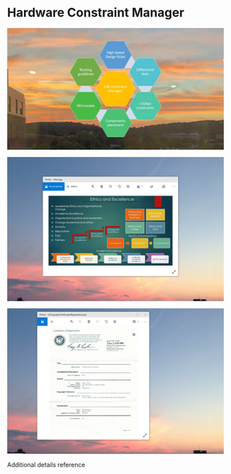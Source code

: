 # Hardware Constraint Manager

![image](HWConstraintManager.jpg)

![image](EthicsandExcellence.png)

![image](USCopyrightCertificate.png)

Additional details reference 
